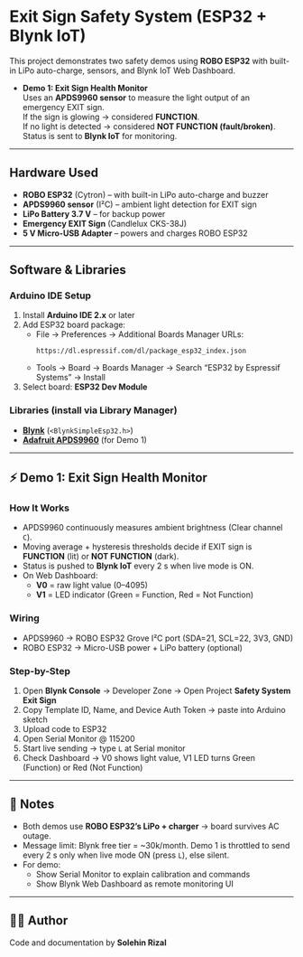 # Exit Sign Safety System (ESP32 + Blynk IoT)

This project demonstrates two safety demos using **ROBO ESP32** with built-in LiPo auto-charge, sensors, and Blynk IoT Web Dashboard.

- **Demo 1: Exit Sign Health Monitor**  
  Uses an **APDS9960 sensor** to measure the light output of an emergency EXIT sign.  
  If the sign is glowing → considered **FUNCTION**.  
  If no light is detected → considered **NOT FUNCTION (fault/broken)**.  
  Status is sent to **Blynk IoT** for monitoring.
---

## Hardware Used
- **ROBO ESP32** (Cytron) – with built-in LiPo auto-charge and buzzer
- **APDS9960 sensor** (I²C) – ambient light detection for EXIT sign
- **LiPo Battery 3.7 V** – for backup power
- **Emergency EXIT Sign** (Candlelux CKS-38J)
- **5 V Micro-USB Adapter** – powers and charges ROBO ESP32

---

## Software & Libraries

### Arduino IDE Setup
1. Install **Arduino IDE 2.x** or later
2. Add ESP32 board package:  
   - File → Preferences → Additional Boards Manager URLs:  
     ```
     https://dl.espressif.com/dl/package_esp32_index.json
     ```
   - Tools → Board → Boards Manager → Search “ESP32 by Espressif Systems” → Install
3. Select board: **ESP32 Dev Module**

### Libraries (install via Library Manager)
- [**Blynk**](https://github.com/blynkkk/blynk-library) (`<BlynkSimpleEsp32.h>`)
- [**Adafruit APDS9960**](https://github.com/adafruit/Adafruit_APDS9960) (for Demo 1)

---

## ⚡ Demo 1: Exit Sign Health Monitor

### How It Works
- APDS9960 continuously measures ambient brightness (Clear channel `C`).
- Moving average + hysteresis thresholds decide if EXIT sign is **FUNCTION** (lit) or **NOT FUNCTION** (dark).
- Status is pushed to **Blynk IoT** every 2 s when live mode is ON.
- On Web Dashboard:
  - **V0** = raw light value (0–4095)
  - **V1** = LED indicator (Green = Function, Red = Not Function)

### Wiring
- APDS9960 → ROBO ESP32 Grove I²C port (SDA=21, SCL=22, 3V3, GND)
- ROBO ESP32 → Micro-USB power + LiPo battery (optional)

### Step-by-Step
1. Open **Blynk Console** → Developer Zone → Open Project **Safety System Exit Sign**
2. Copy Template ID, Name, and Device Auth Token → paste into Arduino sketch
3. Upload code to ESP32
4. Open Serial Monitor @ 115200
5. Start live sending → type `L` at Serial monitor 
6. Check Dashboard → V0 shows light value, V1 LED turns Green (Function) or Red (Not Function)

---

## 📝 Notes
- Both demos use **ROBO ESP32’s LiPo + charger** → board survives AC outage.  
- Message limit: Blynk free tier = ~30k/month. Demo 1 is throttled to send every 2 s only when live mode ON (press `L`), else silent.  
- For demo:  
  - Show Serial Monitor to explain calibration and commands  
  - Show Blynk Web Dashboard as remote monitoring UI  

---

## 👨‍💻 Author
Code and documentation by **Solehin Rizal**
